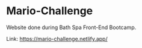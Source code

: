 # Mario-Challenge 
Website done during Bath Spa Front-End Bootcamp.

Link: https://mario-challenge.netlify.app/
